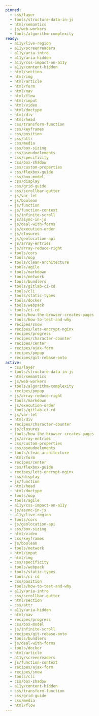 ```yaml
---
pinned:
  - css/layer
  - tools/structure-data-in-js
  - html/semantics
  - js/web-workers
  - tools/algorithm-complexity
ready:
  - a11y/live-region
  - a11y/screenreaders
  - a11y/aria-intro
  - a11y/aria-hidden
  - a11y/css-impact-on-a11y
  - a11y/content-hidden
  - html/section
  - html/img
  - html/article
  - html/form
  - html/nav
  - html/flow
  - html/input
  - html/video
  - html/doctype
  - html/div
  - html/head
  - css/transform-function
  - css/keyframes
  - css/position
  - css/attr
  - css/media
  - css/box-sizing
  - css/pseudoelements
  - css/specificity
  - css/box-shadow
  - css/custom-properties
  - css/flexbox-guide
  - css/box-model
  - css/display
  - css/grid-guide
  - css/scrollbar-gutter
  - js/var-let
  - js/boolean
  - js/function
  - js/function-context
  - js/infinite-scroll
  - js/async-in-js
  - js/deal-with-forms
  - js/execution-order
  - js/closures
  - js/geolocation-api
  - js/array-entries
  - js/array-reduce-right
  - tools/cors
  - tools/oop
  - tools/clean-architecture
  - tools/agile
  - tools/markdown
  - tools/network
  - tools/bundlers
  - tools/gitlab-ci-cd
  - tools/cli
  - tools/static-types
  - tools/docker
  - tools/webpack
  - tools/ci-cd
  - tools/how-the-browser-creates-pages
  - tools/how-to-test-and-why
  - recipes/snow
  - recipes/lets-encrypt-nginx
  - recipes/progress
  - recipes/character-counter
  - recipes/center
  - recipes/ajax-form
  - recipes/popup
  - recipes/git-rebase-onto
active:
  - css/layer
  - tools/structure-data-in-js
  - html/semantics
  - js/web-workers
  - tools/algorithm-complexity
  - recipes/popup
  - js/array-reduce-right
  - tools/markdown
  - js/execution-order
  - tools/gitlab-ci-cd
  - js/var-let
  - html/div
  - recipes/character-counter
  - js/closures
  - tools/how-the-browser-creates-pages
  - js/array-entries
  - css/custom-properties
  - css/pseudoelements
  - tools/clean-architecture
  - html/form
  - recipes/center
  - css/flexbox-guide
  - recipes/lets-encrypt-nginx
  - css/display
  - js/function
  - html/head
  - html/doctype
  - tools/oop
  - tools/agile
  - a11y/css-impact-on-a11y
  - js/async-in-js
  - a11y/live-region
  - tools/cors
  - js/geolocation-api
  - css/box-sizing
  - html/video
  - css/keyframes
  - js/boolean
  - tools/network
  - html/input
  - html/img
  - css/specificity
  - tools/webpack
  - tools/static-types
  - tools/ci-cd
  - css/position
  - tools/how-to-test-and-why
  - a11y/aria-intro
  - css/scrollbar-gutter
  - html/section
  - css/attr
  - a11y/aria-hidden
  - html/nav
  - recipes/progress
  - css/box-model
  - js/infinite-scroll
  - recipes/git-rebase-onto
  - tools/bundlers
  - js/deal-with-forms
  - tools/docker
  - html/article
  - a11y/screenreaders
  - js/function-context
  - recipes/ajax-form
  - recipes/snow
  - tools/cli
  - css/box-shadow
  - a11y/content-hidden
  - css/transform-function
  - css/grid-guide
  - css/media
  - html/flow
---
```


